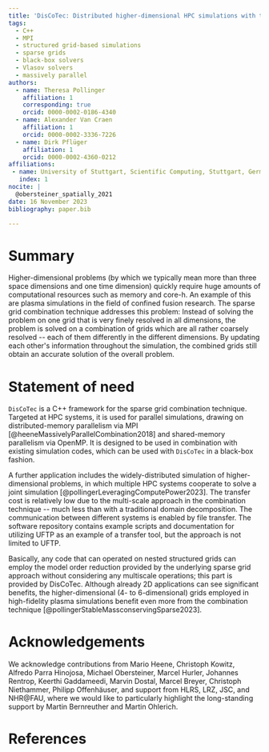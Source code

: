 ```yaml
---
title: 'DisCoTec: Distributed higher-dimensional HPC simulations with the sparse grid combination technique'
tags:
  - C++
  - MPI
  - structured grid-based simulations
  - sparse grids
  - black-box solvers
  - Vlasov solvers
  - massively parallel
authors:
  - name: Theresa Pollinger
    affiliation: 1 
    corresponding: true
    orcid: 0000-0002-0186-4340
  - name: Alexander Van Craen
    affiliation: 1 
    orcid: 0000-0002-3336-7226
  - name: Dirk Pflüger
    affiliation: 1 
    orcid: 0000-0002-4360-0212
affiliations:
 - name: University of Stuttgart, Scientific Computing, Stuttgart, Germany
   index: 1
nocite: |
  @obersteiner_spatially_2021
date: 16 November 2023
bibliography: paper.bib

---
```


# Summary

Higher-dimensional problems (by which we typically mean more than three space 
dimensions and one time dimension) quickly require huge amounts of computational resources 
such as memory and core-h.
An example of this are plasma simulations in the field of confined fusion research.
The sparse grid combination technique addresses this problem:
Instead of solving the problem on one grid that is very finely resolved in all dimensions,
the problem is solved on a combination of grids which are all rather coarsely resolved --
each of them differently in the different dimensions.
By updating each other's information throughout the simulation, the combined grids 
still obtain an accurate solution of the overall problem.


# Statement of need

`DisCoTec` is a C++ framework for the sparse grid combination technique.
Targeted at HPC systems, it is used for parallel simulations,
drawing on distributed-memory parallelism via MPI [@heeneMassivelyParallelCombination2018] 
and shared-memory parallelism via OpenMP.
It is designed to be used in combination with existing simulation codes,
which can be used with `DisCoTec` in a black-box fashion.

A further application includes the widely-distributed simulation of higher-dimensional problems,
in which multiple HPC systems cooperate to solve a joint simulation [@pollingerLeveragingComputePower2023].
The transfer cost is relatively low due to the multi-scale approach in the combination technique 
-- much less than with a traditional domain decomposition.
The communication between different systems is enabled by file transfer. 
The software repository contains example scripts and documentation for utilizing UFTP as an example of a transfer tool,
but the approach is not limited to UFTP.

Basically, any code that can operated on nested structured grids can employ the model order reduction 
provided by the underlying sparse grid approach without considering any multiscale operations; this part is provided by DisCoTec.
Although already 2D applications can see significant benefits, the higher-dimensional (4- to 6-dimensional) 
grids employed in high-fidelity plasma simulations benefit even more from the combination technique [@pollingerStableMassconservingSparse2023].


# Acknowledgements

We acknowledge contributions from Mario Heene, Christoph Kowitz, Alfredo Parra Hinojosa, Michael Obersteiner, 
Marcel Hurler, Johannes Rentrop, Keerthi Gaddameedi, Marvin Dostal, Marcel Breyer, Christoph Niethammer, Philipp Offenhäuser, 
and support from HLRS, LRZ, JSC, and NHR@FAU, where we would like to particularly highlight the long-standing support by Martin Bernreuther and Martin Ohlerich.

# References
